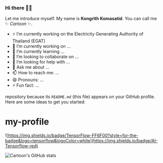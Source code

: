 ### Hi there 👋👋


Let me introduce myself. My name is **Kongrith Komasatid**. You can call me ✨ _Cartoon_ ✨.

- ⚡ I’m currently working on the Electricity Generating Authority of Thailand (EGAT)
- 🔭 I’m currently working on ...
- 🌱 I’m currently learning ...
- 👯 I’m looking to collaborate on ...
- 🤔 I’m looking for help with ...
- 💬 Ask me about ...
- 📫 How to reach me: ...
- 😄 Pronouns: ...
- ⚡ Fun fact: ...

repository because its `README.md` (this file) appears on your GitHub profile.
Here are some ideas to get you started:

# my-profile


![https://img.shields.io/badge/TensorFlow-FF6F00?style=for-the-badge&logo=tensorflow&logoColor=white](https://img.shields.io/badge/AI-Tensorflow-red)




![Cartoon's GitHub stats](https://github-readme-stats.vercel.app/api?username=kongrith)
